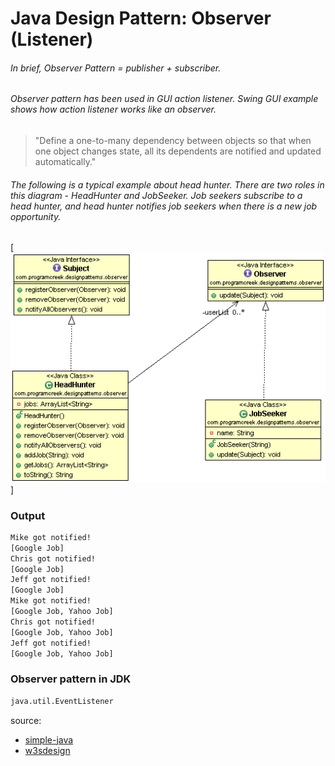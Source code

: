 # Java Design Pattern: Observer (Listener)

###### In brief, Observer Pattern = publisher + subscriber.

###### Observer pattern has been used in GUI action listener. Swing GUI example shows how action listener works like an observer.

> "Define a one-to-many dependency between objects so that when one object
changes state, all its dependents are notified and updated automatically."

###### The following is a typical example about head hunter. There are two roles in this diagram - HeadHunter and JobSeeker. Job seekers subscribe to a head hunter, and head hunter notifies job seekers when there is a new job opportunity.

[![Observer-pattern](../../../../resources/img/observer.gif)]

### Output
```sh
Mike got notified!
[Google Job]
Chris got notified!
[Google Job]
Jeff got notified!
[Google Job]
Mike got notified!
[Google Job, Yahoo Job]
Chris got notified!
[Google Job, Yahoo Job]
Jeff got notified!
[Google Job, Yahoo Job]
```

### Observer pattern in JDK
```sh
java.util.EventListener
```


source:
- [simple-java](https://www.programcreek.com/2011/01/an-java-example-of-observer-pattern/)
- [w3sdesign](http://www.w3sdesign.com/index0100.php)